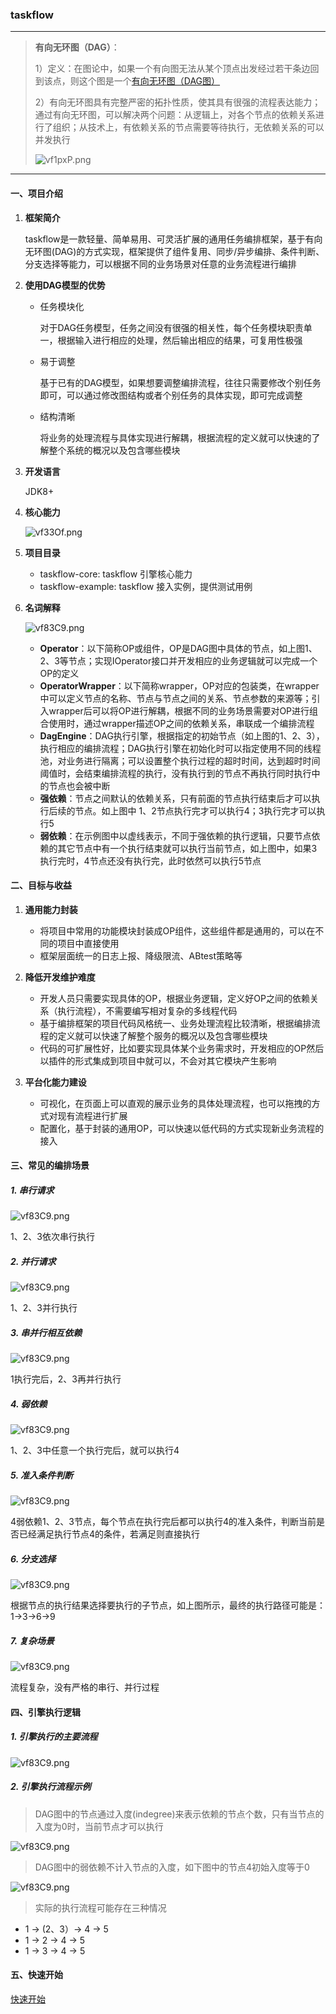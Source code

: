 ### taskflow
---
>**有向无环图（DAG）**：
>
>1）定义：在图论中，如果一个有向图无法从某个顶点出发经过若干条边回到该点，则这个图是一个[有向无环图（DAG图）](https://baike.baidu.com/item/%E6%9C%89%E5%90%91%E6%97%A0%E7%8E%AF%E5%9B%BE/10972513)
>
>2）有向无环图具有完整严密的拓扑性质，使其具有很强的流程表达能力；通过有向无环图，可以解决两个问题：从逻辑上，对各个节点的依赖关系进行了组织；从技术上，有依赖关系的节点需要等待执行，无依赖关系的可以并发执行
>
>   ![vf1pxP.png](https://s1.ax1x.com/2022/08/29/vfYJvn.png)

---

#### 一、项目介绍
1. **框架简介**

    taskflow是一款轻量、简单易用、可灵活扩展的通用任务编排框架，基于有向无环图(DAG)的方式实现，框架提供了组件复用、同步/异步编排、条件判断、分支选择等能力，可以根据不同的业务场景对任意的业务流程进行编排

2. **使用DAG模型的优势**
   * 任务模块化

        对于DAG任务模型，任务之间没有很强的相关性，每个任务模块职责单一，根据输入进行相应的处理，然后输出相应的结果，可复用性极强
   * 易于调整

        基于已有的DAG模型，如果想要调整编排流程，往往只需要修改个别任务即可，可以通过修改图结构或者个别任务的具体实现，即可完成调整
   * 结构清晰

        将业务的处理流程与具体实现进行解耦，根据流程的定义就可以快速的了解整个系统的概况以及包含哪些模块

3. **开发语言**

   JDK8+
   
4. **核心能力**

    ![vf33Of.png](https://s1.ax1x.com/2022/09/06/v77QmT.png)
5. **项目目录**
   * taskflow-core: taskflow 引擎核心能力
   * taskflow-example: taskflow 接入实例，提供测试用例

6. **名词解释**

    ![vf83C9.png](https://s1.ax1x.com/2022/09/06/v774HS.png)
   * **Operator**：以下简称OP或组件，OP是DAG图中具体的节点，如上图1、2、3等节点；实现IOperator接口并开发相应的业务逻辑就可以完成一个OP的定义
   * **OperatorWrapper**：以下简称wrapper，OP对应的包装类，在wrapper中可以定义节点的名称、节点与节点之间的关系、节点参数的来源等；引入wrapper后可以将OP进行解耦，根据不同的业务场景需要对OP进行组合使用时，通过wrapper描述OP之间的依赖关系，串联成一个编排流程
   * **DagEngine**：DAG执行引擎，根据指定的初始节点（如上图的1、2、3），执行相应的编排流程；DAG执行引擎在初始化时可以指定使用不同的线程池，对业务进行隔离；可以设置整个执行过程的超时时间，达到超时时间阈值时，会结束编排流程的执行，没有执行到的节点不再执行同时执行中的节点也会被中断
   * **强依赖**：节点之间默认的依赖关系，只有前面的节点执行结束后才可以执行后续的节点。如上图中 1、2节点执行完才可以执行4；3执行完才可以执行5
   * **弱依赖**：在示例图中以虚线表示，不同于强依赖的执行逻辑，只要节点依赖的其它节点中有一个执行结束就可以执行当前节点，如上图中，如果3执行完时，4节点还没有执行完，此时依然可以执行5节点

#### 二、目标与收益
1. **通用能力封装**

   * 将项目中常用的功能模块封装成OP组件，这些组件都是通用的，可以在不同的项目中直接使用
   * 框架层面统一的日志上报、降级限流、ABtest策略等
2. **降低开发维护难度**

   * 开发人员只需要实现具体的OP，根据业务逻辑，定义好OP之间的依赖关系（执行流程），不需要编写相对复杂的多线程代码
   * 基于编排框架的项目代码风格统一、业务处理流程比较清晰，根据编排流程的定义就可以快速了解整个服务的概况以及包含哪些模块
   * 代码的可扩展性好，比如要实现具体某个业务需求时，开发相应的OP然后以插件的形式集成到项目中就可以，不会对其它模块产生影响
3. **平台化能力建设**

   * 可视化，在页面上可以直观的展示业务的具体处理流程，也可以拖拽的方式对现有流程进行扩展
   * 配置化，基于封装的通用OP，可以快速以低代码的方式实现新业务流程的接入

#### 三、常见的编排场景

##### 1. 串行请求
![vf83C9.png](https://s1.ax1x.com/2022/08/31/v4QAeO.png)

1、2、3依次串行执行
##### 2. 并行请求
![vf83C9.png](https://s1.ax1x.com/2022/08/31/v4lPhj.png)

1、2、3并行执行
##### 3. 串并行相互依赖
![vf83C9.png](https://s1.ax1x.com/2022/09/07/vHJ1Nn.png)

1执行完后，2、3再并行执行 
##### 4. 弱依赖
![vf83C9.png](https://s1.ax1x.com/2022/08/31/v4QRpR.png)

1、2、3中任意一个执行完后，就可以执行4 
##### 5. 准入条件判断
![vf83C9.png](https://s1.ax1x.com/2022/08/31/v4Qf6x.png)

4弱依赖1、2、3节点，每个节点在执行完后都可以执行4的准入条件，判断当前是否已经满足执行节点4的条件，若满足则直接执行
##### 6. 分支选择
![vf83C9.png](https://s1.ax1x.com/2022/09/06/v7Hn4H.png)

根据节点的执行结果选择要执行的子节点，如上图所示，最终的执行路径可能是：1->3->6->9 
##### 7. 复杂场景
![vf83C9.png](https://s1.ax1x.com/2022/09/06/v7HFjx.png)

流程复杂，没有严格的串行、并行过程 

#### 四、引擎执行逻辑
##### 1. 引擎执行的主要流程

![vf83C9.png](https://s1.ax1x.com/2022/10/21/xcnxeS.png)

##### 2. 引擎执行流程示例
>DAG图中的节点通过入度(indegree)来表示依赖的节点个数，只有当节点的入度为0时，当前节点才可以执行

![vf83C9.png](https://s1.ax1x.com/2022/09/06/v7HzsP.png)

>DAG图中的弱依赖不计入节点的入度，如下图中的节点4初始入度等于0

![vf83C9.png](https://s1.ax1x.com/2022/09/06/v7Hg54.png)

>实际的执行流程可能存在三种情况
* 1 -> (2、3）-> 4 -> 5
* 1 -> 2 -> 4 -> 5
* 1 -> 3 -> 4 -> 5

#### 五、快速开始
[快速开始](./QuickStart.md)
